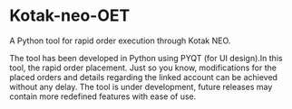 # Kotak-neo-OET
A Python tool for rapid order execution through Kotak NEO.

The tool has been developed in Python using PYQT (for UI design).In this tool, the rapid order placement. Just so you know, modifications for the placed orders and details regarding the linked account can be achieved without any delay. 
The tool is under development, future releases may contain more redefined features with ease of use.
